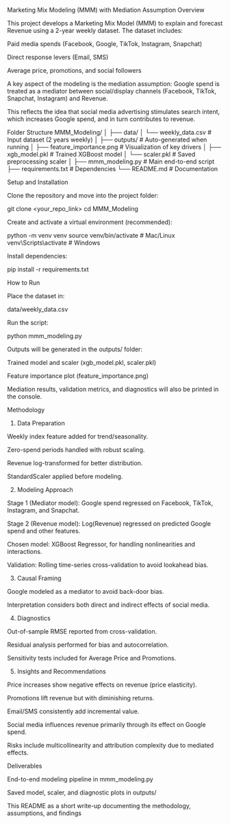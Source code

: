 Marketing Mix Modeling (MMM) with Mediation Assumption
Overview

This project develops a Marketing Mix Model (MMM) to explain and forecast Revenue using a 2-year weekly dataset. The dataset includes:

Paid media spends (Facebook, Google, TikTok, Instagram, Snapchat)

Direct response levers (Email, SMS)

Average price, promotions, and social followers

A key aspect of the modeling is the mediation assumption:
Google spend is treated as a mediator between social/display channels (Facebook, TikTok, Snapchat, Instagram) and Revenue.

This reflects the idea that social media advertising stimulates search intent, which increases Google spend, and in turn contributes to revenue.

Folder Structure
MMM_Modeling/
│
├── data/
│   └── weekly_data.csv         # Input dataset (2 years weekly)
│
├── outputs/                    # Auto-generated when running
│   ├── feature_importance.png  # Visualization of key drivers
│   ├── xgb_model.pkl           # Trained XGBoost model
│   └── scaler.pkl              # Saved preprocessing scaler
│
├── mmm_modeling.py             # Main end-to-end script
├── requirements.txt            # Dependencies
└── README.md                   # Documentation

Setup and Installation

Clone the repository and move into the project folder:

git clone <your_repo_link>
cd MMM_Modeling


Create and activate a virtual environment (recommended):

python -m venv venv
source venv/bin/activate   # Mac/Linux
venv\Scripts\activate      # Windows


Install dependencies:

pip install -r requirements.txt

How to Run

Place the dataset in:

data/weekly_data.csv


Run the script:

python mmm_modeling.py


Outputs will be generated in the outputs/ folder:

Trained model and scaler (xgb_model.pkl, scaler.pkl)

Feature importance plot (feature_importance.png)

Mediation results, validation metrics, and diagnostics will also be printed in the console.

Methodology
1. Data Preparation

Weekly index feature added for trend/seasonality.

Zero-spend periods handled with robust scaling.

Revenue log-transformed for better distribution.

StandardScaler applied before modeling.

2. Modeling Approach

Stage 1 (Mediator model): Google spend regressed on Facebook, TikTok, Instagram, and Snapchat.

Stage 2 (Revenue model): Log(Revenue) regressed on predicted Google spend and other features.

Chosen model: XGBoost Regressor, for handling nonlinearities and interactions.

Validation: Rolling time-series cross-validation to avoid lookahead bias.

3. Causal Framing

Google modeled as a mediator to avoid back-door bias.

Interpretation considers both direct and indirect effects of social media.

4. Diagnostics

Out-of-sample RMSE reported from cross-validation.

Residual analysis performed for bias and autocorrelation.

Sensitivity tests included for Average Price and Promotions.

5. Insights and Recommendations

Price increases show negative effects on revenue (price elasticity).

Promotions lift revenue but with diminishing returns.

Email/SMS consistently add incremental value.

Social media influences revenue primarily through its effect on Google spend.

Risks include multicollinearity and attribution complexity due to mediated effects.

Deliverables

End-to-end modeling pipeline in mmm_modeling.py

Saved model, scaler, and diagnostic plots in outputs/

This README as a short write-up documenting the methodology, assumptions, and findings